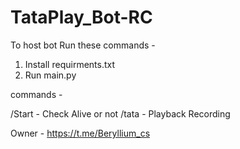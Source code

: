 # TataPlay_Bot-RC

To host bot Run these commands -

1. Install requirments.txt 
2. Run main.py

commands -

/Start - Check Alive or not
/tata - Playback Recording 

Owner - https://t.me/Beryllium_cs

